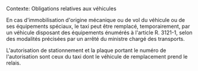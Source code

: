 Contexte: Obligations relatives aux véhicules

En cas d'immobilisation d'origine mécanique ou de vol du véhicule ou de ses équipements spéciaux, le taxi peut être remplacé, temporairement, par un véhicule disposant des équipements énumérés à l'article R. 3121-1, selon des modalités précisées par un arrêté du ministre chargé des transports.

L'autorisation de stationnement et la plaque portant le numéro de l'autorisation sont ceux du taxi dont le véhicule de remplacement prend le relais.